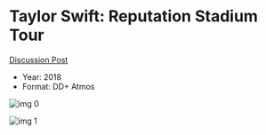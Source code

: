 # Taylor Swift: Reputation Stadium Tour

[Discussion Post](https://www.avsforum.com/threads/bass-eq-for-filtered-movies.2995212/post-57820018)

* Year: 2018
* Format: DD+ Atmos

![img 0](https://i.imgur.com/jOwOmGl.jpg)

![img 1](https://i.imgur.com/nddhEMa.jpg)

